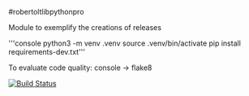 #robertoltlibpythonpro

Module to exemplify the creations of releases

'''console 
python3 -m venv .venv 
source .venv/bin/activate
pip install requirements-dev.txt'''

To evaluate code quality: console -> flake8

[![Build Status](https://www.travis-ci.com/Robertolt/robertoltlibpythonpro.svg?branch=main)](https://www.travis-ci.com/Robertolt/robertoltlibpythonpro)
